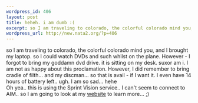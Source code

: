 ```yaml
--- 
wordpress_id: 406
layout: post
title: heheh. i am dumb :(
excerpt: so I am traveling to colorado, the colorful colorado mind you, and I brought my laptop. so I could watch DVDs and such whilst on the plane. However - I forgot to bring my goddamn dvd drive. it is sitting on my desk. suxor am i. I am not as happy about this proclamation. However, I did remember to bring cradle of filth... and my discman... so that is avail - if I want it. I even have 14 hours of b...
wordpress_url: http://new.nata2.org/?p=406
---
```

so I am traveling to colorado, the colorful colorado mind you, and I brought my laptop. so I could watch DVDs and such whilst on the plane. However - I forgot to bring my goddamn dvd drive. it is sitting on my desk. suxor am i. I am not as happy about this proclamation. However, I did remember to bring cradle of filth... and my discman... so that is avail - if I want it. I even have 14 hours of battery left.. ugh. I am so sad... hehe
<br/>Oh yea.. this is using the Sprint Vision service.. I can't seem to connect to AIM.. so I am going to look at my <a href="http://www.a500hacking.com">website</a> to learn more... ;)
